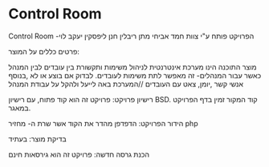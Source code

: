 <h1>Control Room</h1>

Control Room -הפרויקט פותח ע"י צוות
חמד אביחי 
מתן ריבלין
חנן ליפסקין 
יעקב לוי

פרטים כללים על המוצר:

מוצר התוכנה הינו מערכת אינטרנטית לניהול משימות ותקשורת בין עובדים לבין המנהל
כאשר עבור המנהלים- זה מאפשר  לתת משימות לעובדים. לבדוק אם בוצע או לא ,בנוסף אנשי קשר ,יומן, צאט עם העובדים
//המערכת באה לייעל ולהקל על עבודת המנהל

רישיון פרויקט:
פרויקט זה הוא קוד פתוח, עם רישיון BSD.
קוד המקור זמין בדף הפרויקט במאגר.

הידור הפרויקט:
הדפדפן מהדר את הקוד אשר שרת ה-
 מחזיר php

בדיקת מוצר:
בעתיד

הכנת גרסה חדשה:
פרויקט זה הוא גירסאות חינם
